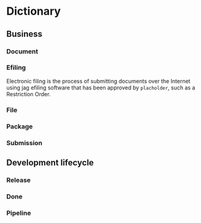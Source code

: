 # Dictionary

## Business

### Document

### Efiling

Electronic filing is the process of submitting documents over the Internet using jag efiling software that has been approved by `placholder`, such as a Restriction Order.

### File

### Package

### Submission

## Development lifecycle

### Release

### Done

### Pipeline
